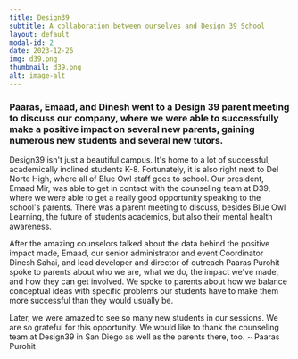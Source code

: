 ```yaml
---
title: Design39
subtitle: A collaboration between ourselves and Design 39 School
layout: default
modal-id: 2
date: 2023-12-26
img: d39.png
thumbnail: d39.png
alt: image-alt
---
```


### Paaras, Emaad, and Dinesh went to a Design 39 parent meeting to discuss our company, where we were able to successfully make a positive impact on several new parents, gaining numerous new students and several new tutors.

Design39 isn't just a beautiful campus. It's home to a lot of successful, academically inclined students K-8. Fortunately, it is also right next to Del Norte High, where all of Blue Owl staff goes to school. Our president, Emaad Mir, was able to get in contact with the counseling team at D39, where we were able to get a really good opportunity speaking to the school's parents. There was a parent meeting to discuss, besides Blue Owl Learning, the future of students academics, but also their mental health awareness. 

After the amazing counselors talked about the data behind the positive impact made, Emaad, our senior administrator and event Coordinator Dinesh Sahai, and lead developer and director of outreach Paaras Purohit spoke to parents about who we are, what we do, the impact we've made, and how they can get involved. We spoke to parents about how we balance conceptual ideas with specific problems our students have to make them more successful than they would usually be.

Later, we were amazed to see so many new students in our sessions. We are so grateful for this opportunity. We would like to thank the counseling team at Design39 in San Diego as well as the parents there, too. ~ Paaras Purohit